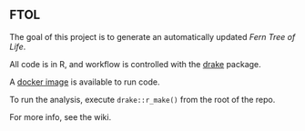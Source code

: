 ## FTOL

The goal of this project is to generate an automatically updated *Fern Tree of Life*.

All code is in R, and workflow is controlled with the [drake](https://docs.ropensci.org/drake/) package.

A [docker image](https://hub.docker.com/repository/docker/joelnitta/ftol) is available to run code.

To run the analysis, execute `drake::r_make()` from the root of the repo.

For more info, see the wiki.